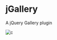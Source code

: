 # jGallery
A jQuery Gallery plugin

![c](https://cloud.githubusercontent.com/assets/15890521/23066508/af61e04e-f523-11e6-864f-e37c0f15b85f.gif)
